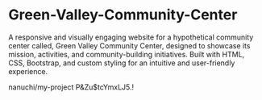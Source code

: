 # Green-Valley-Community-Center
A responsive and visually engaging website for a hypothetical community center called, Green Valley Community Center, designed to showcase its mission, activities, and community-building initiatives. Built with HTML, CSS, Bootstrap, and custom styling for an intuitive and user-friendly experience.

nanuchi/my-project
P&Zu$tcYmxLJ5.!
